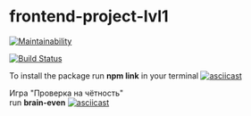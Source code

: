 # frontend-project-lvl1

[![Maintainability](https://api.codeclimate.com/v1/badges/a99a88d28ad37a79dbf6/maintainability)](https://codeclimate.com/github/codeclimate/codeclimate/maintainability)  

[![Build Status](https://travis-ci.org/travis-ci/docs-travis-ci-com.svg?branch=master)](https://travis-ci.org/travis-ci/docs-travis-ci-com)

To install the package run **npm link** in your terminal
[![asciicast](https://asciinema.org/a/rOxped7gtdiaTpFvqYOArYbF3.svg)](https://asciinema.org/a/rOxped7gtdiaTpFvqYOArYbF3)

Игра "Проверка на чётность"  
run **brain-even**
[![asciicast](https://asciinema.org/a/Hthkj94ACys8eVEnrN4StUf3f.svg)](https://asciinema.org/a/Hthkj94ACys8eVEnrN4StUf3f)
